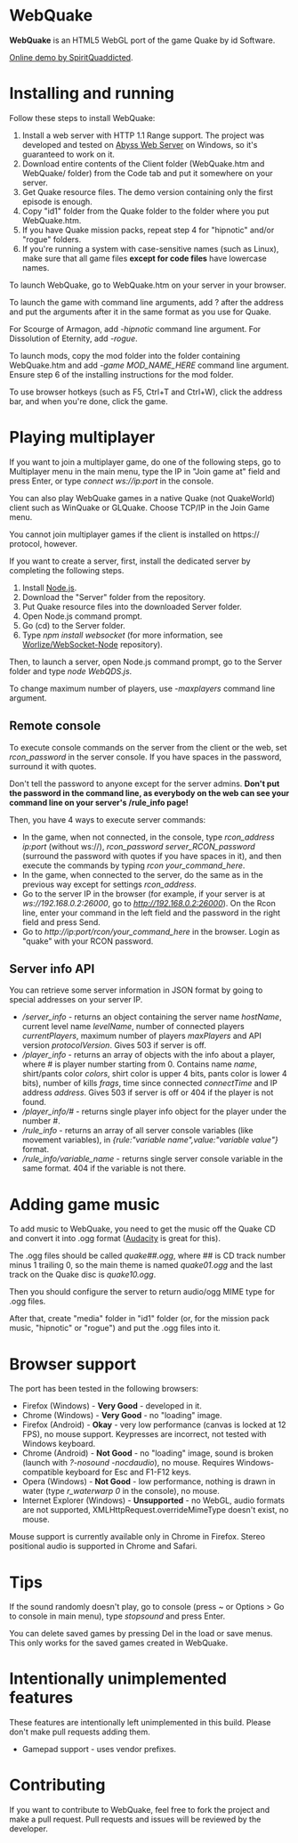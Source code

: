 # WebQuake

**WebQuake** is an HTML5 WebGL port of the game Quake by id Software.

[Online demo by SpiritQuaddicted](http://quaddicted.com/forum/viewtopic.php?pid=438).

# Installing and running

Follow these steps to install WebQuake:

1. Install a web server with HTTP 1.1 Range support. The project was developed and tested on [Abyss Web Server](http://www.aprelium.com/abyssws/) on Windows, so it's guaranteed to work on it.
2. Download entire contents of the Client folder (WebQuake.htm and WebQuake/ folder) from the Code tab and put it somewhere on your server.
3. Get Quake resource files. The demo version containing only the first episode is enough.
4. Copy "id1" folder from the Quake folder to the folder where you put WebQuake.htm.
5. If you have Quake mission packs, repeat step 4 for "hipnotic" and/or "rogue" folders.
6. If you're running a system with case-sensitive names (such as Linux), make sure that all game files **except for code files** have lowercase names.

To launch WebQuake, go to WebQuake.htm on your server in your browser.

To launch the game with command line arguments, add ? after the address and put the arguments after it in the same format as you use for Quake.

For Scourge of Armagon, add *-hipnotic* command line argument. For Dissolution of Eternity, add *-rogue*.

To launch mods, copy the mod folder into the folder containing WebQuake.htm and add *-game MOD_NAME_HERE* command line argument. Ensure step 6 of the installing instructions for the mod folder.

To use browser hotkeys (such as F5, Ctrl+T and Ctrl+W), click the address bar, and when you're done, click the game.

# Playing multiplayer

If you want to join a multiplayer game, do one of the following steps, go to Multiplayer menu in the main menu, type the IP in "Join game at" field and press Enter, or type *connect ws://ip:port* in the console.

You can also play WebQuake games in a native Quake (not QuakeWorld) client such as WinQuake or GLQuake. Choose TCP/IP in the Join Game menu.

You cannot join multiplayer games if the client is installed on https:// protocol, however.

If you want to create a server, first, install the dedicated server by completing the following steps.

1. Install [Node.js](http://nodejs.org).
2. Download the "Server" folder from the repository.
3. Put Quake resource files into the downloaded Server folder.
3. Open Node.js command prompt.
4. Go (cd) to the Server folder.
5. Type *npm install websocket* (for more information, see [Worlize/WebSocket-Node](https://github.com/Worlize/WebSocket-Node) repository).

Then, to launch a server, open Node.js command prompt, go to the Server folder and type *node WebQDS.js*.

To change maximum number of players, use *-maxplayers* command line argument.

## Remote console

To execute console commands on the server from the client or the web, set *rcon_password* in the server console. If you have spaces in the password, surround it with quotes.

Don't tell the password to anyone except for the server admins. **Don't put the password in the command line, as everybody on the web can see your command line on your server's /rule_info page!**

Then, you have 4 ways to execute server commands:

* In the game, when not connected, in the console, type *rcon_address ip:port* (without ws://), *rcon_password server_RCON_password* (surround the password with quotes if you have spaces in it), and then execute the commands by typing *rcon your_command_here*.
* In the game, when connected to the server, do the same as in the previous way except for settings *rcon_address*.
* Go to the server IP in the browser (for example, if your server is at *ws://192.168.0.2:26000*, go to *http://192.168.0.2:26000*). On the Rcon line, enter your command in the left field and the password in the right field and press Send.
* Go to *http://ip:port/rcon/your_command_here* in the browser. Login as "quake" with your RCON password.

## Server info API

You can retrieve some server information in JSON format by going to special addresses on your server IP.

* */server_info* - returns an object containing the server name *hostName*, current level name *levelName*, number of connected players *currentPlayers*, maximum number of players *maxPlayers* and API version *protocolVersion*. Gives 503 if server is off.
* */player_info* - returns an array of objects with the info about a player, where # is player number starting from 0. Contains name *name*, shirt/pants color *colors*, shirt color is upper 4 bits, pants color is lower 4 bits), number of kills *frags*, time since connected *connectTime* and IP address *address*. Gives 503 if server is off or 404 if the player is not found.
* */player_info/#* - returns single player info object for the player under the number #.
* */rule_info* - returns an array of all server console variables (like movement variables), in *{rule:"variable name",value:"variable value"}* format.
* */rule_info/variable_name* - returns single server console variable in the same format. 404 if the variable is not there.

# Adding game music

To add music to WebQuake, you need to get the music off the Quake CD and convert it into .ogg format ([Audacity](http://audacity.sourceforge.net/) is great for this).

The .ogg files should be called *quake##.ogg*, where ## is CD track number minus 1 trailing 0, so the main theme is named *quake01.ogg* and the last track on the Quake disc is *quake10.ogg*.

Then you should configure the server to return audio/ogg MIME type for .ogg files.

After that, create "media" folder in "id1" folder (or, for the mission pack music, "hipnotic" or "rogue") and put the .ogg files into it.

# Browser support

The port has been tested in the following browsers:

* Firefox (Windows) - **Very Good** - developed in it.
* Chrome (Windows) - **Very Good** - no "loading" image.
* Firefox (Android) - **Okay** - very low performance (canvas is locked at 12 FPS), no mouse support. Keypresses are incorrect, not tested with Windows keyboard.
* Chrome (Android) - **Not Good** - no "loading" image, sound is broken (launch with *?-nosound -nocdaudio*), no mouse. Requires Windows-compatible keyboard for Esc and F1-F12 keys.
* Opera (Windows) - **Not Good** - low performance, nothing is drawn in water (type *r_waterwarp 0* in the console), no mouse.
* Internet Explorer (Windows) - **Unsupported** - no WebGL, audio formats are not supported, XMLHttpRequest.overrideMimeType doesn't exist, no mouse.

Mouse support is currently available only in Chrome in Firefox. Stereo positional audio is supported in Chrome and Safari.

# Tips

If the sound randomly doesn't play, go to console (press ~ or Options > Go to console in main menu), type *stopsound* and press Enter.

You can delete saved games by pressing Del in the load or save menus. This only works for the saved games created in WebQuake.

# Intentionally unimplemented features

These features are intentionally left unimplemented in this build. Please don't make pull requests adding them.

* Gamepad support - uses vendor prefixes.

# Contributing

If you want to contribute to WebQuake, feel free to fork the project and make a pull request. Pull requests and issues will be reviewed by the developer.
